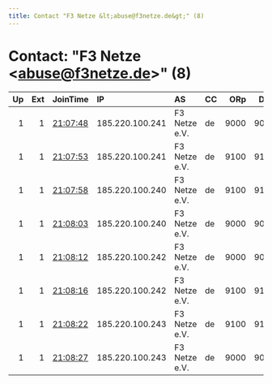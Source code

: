 ```yaml
---
title: Contact "F3 Netze &lt;abuse@f3netze.de&gt;" (8)
---
```


# Contact: "F3 Netze &lt;abuse@f3netze.de&gt;" (8)

|   Up |   Ext | JoinTime                                                                                            | IP              | AS            | CC   |   ORp |   Dirp | OS    | Version   | Nickname   |   eFamMembers |
|-----:|------:|:----------------------------------------------------------------------------------------------------|:----------------|:--------------|:-----|------:|-------:|:------|:----------|:-----------|--------------:|
|    1 |     1 | [21:07:48](https://metrics.torproject.org/rs.html#details/62F4994C6F3A5B3E590AEECE522591696C8DDEE2) | 185.220.100.241 | F3 Netze e.V. | de   |  9000 |   9001 | Linux | 0.4.2.5   | F3Netze    |            32 |
|    1 |     1 | [21:07:53](https://metrics.torproject.org/rs.html#details/50AA9FEA6A3A609686276C4CF0C2A1AFB2ECCA1B) | 185.220.100.241 | F3 Netze e.V. | de   |  9100 |   9101 | Linux | 0.4.2.5   | F3Netze    |            32 |
|    1 |     1 | [21:07:58](https://metrics.torproject.org/rs.html#details/8E38B11E849336D62AB6264FBAE9B03C70F07863) | 185.220.100.240 | F3 Netze e.V. | de   |  9100 |   9101 | Linux | 0.4.2.5   | F3Netze    |            32 |
|    1 |     1 | [21:08:03](https://metrics.torproject.org/rs.html#details/3C89C80E2699FB6358BBB64FDC9547AFCB5C03F7) | 185.220.100.240 | F3 Netze e.V. | de   |  9000 |   9001 | Linux | 0.4.2.5   | F3Netze    |            32 |
|    1 |     1 | [21:08:12](https://metrics.torproject.org/rs.html#details/C0AEABA1B55519FE5384AA44D0312BE98216DA71) | 185.220.100.242 | F3 Netze e.V. | de   |  9000 |   9001 | Linux | 0.4.2.5   | F3Netze    |            32 |
|    1 |     1 | [21:08:16](https://metrics.torproject.org/rs.html#details/9454F82D47EBA0CB0C2A4BFE7966181DBF108147) | 185.220.100.242 | F3 Netze e.V. | de   |  9100 |   9101 | Linux | 0.4.2.5   | F3Netze    |            32 |
|    1 |     1 | [21:08:22](https://metrics.torproject.org/rs.html#details/E8AD8C4FDC3FE152150C005BB2EAA6A0990B74DF) | 185.220.100.243 | F3 Netze e.V. | de   |  9100 |   9101 | Linux | 0.4.2.5   | F3Netze    |            32 |
|    1 |     1 | [21:08:27](https://metrics.torproject.org/rs.html#details/9D5A7A81BC6194555CE751F75FB196E4A3982CC5) | 185.220.100.243 | F3 Netze e.V. | de   |  9000 |   9001 | Linux | 0.4.2.5   | F3Netze    |            32 |
